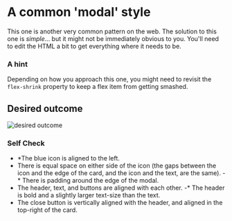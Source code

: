 # A common 'modal' style
This one is another very common pattern on the web. The solution to this one is _simple_... but it might not be immediately obvious to you. You'll need to edit the HTML a bit to get everything where it needs to be.

### A hint
Depending on how you approach this one, you might need to revisit the `flex-shrink` property to keep a flex item from getting smashed.

## Desired outcome

![desired outcome](./desired-outcome.png)

### Self Check

- *The blue icon is aligned to the left.
- There is equal space on either side of the icon (the gaps between the icon and the edge of the card, and the icon and the text, are the same).
-* There is padding around the edge of the modal.
- The header, text, and buttons are aligned with each other.
-* The header is bold and a slightly larger text-size than the text.
- The close button is vertically aligned with the header, and aligned in the top-right of the card.
